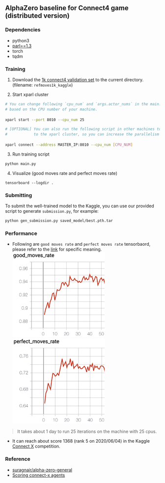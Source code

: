 ## AlphaZero baseline for Connect4 game (distributed version)

### Dependencies
- python3
- [parl==1.3](https://github.com/PaddlePaddle/PARL)
- torch
- tqdm

### Training 
1. Download the [1k connect4 validation set](https://www.kaggle.com/petercnudde/1k-connect4-validation-set) to the current directory. (filename: `refmoves1k_kaggle`)

2. Start xparl cluster
```bash
# You can change following `cpu_num` and `args.actor_nums` in the main.py 
# based on the CPU number of your machine.

xparl start --port 8010 --cpu_num 25
```

```bash
# [OPTIONAL] You can also run the following script in other machines to add more CPU resource 
#            to the xparl cluster, so you can increase the parallelism (args.actor_nums).

xparl connect --address MASTER_IP:8010 --cpu_num [CPU_NUM]
```

3. Run training script
```bash
python main.py
```

4. Visualize (good moves rate and perfect moves rate)
```
tensorboard --logdir .
```

### Submitting
To submit the well-trained model to the Kaggle, you can use our provided script to generate `submission.py`, for example:
```bash
python gen_submission.py saved_model/best.pth.tar
```

### Performance
- Following are `good moves rate` and `perfect moves rate` tensorbaord, please refer to the [link](https://www.kaggle.com/petercnudde/scoring-connect-x-agents) for specific meaning.
<img src=".pic/good_moves.png" width = "300" alt="good moves rate"/> <img src=".pic/perfect_moves.png" width = "300" alt="perfect moves rate"/>

> It takes about 1 day to run 25 iterations on the machine with 25 cpus.

- It can reach about score 1368 (rank 5 on 2020/06/04) in the Kaggle [Connect X](https://www.kaggle.com/c/connectx/leaderboard) competition.


### Reference
- [suragnair/alpha-zero-general](https://github.com/suragnair/alpha-zero-general)
- [Scoring connect-x agents](https://www.kaggle.com/petercnudde/scoring-connect-x-agents)
